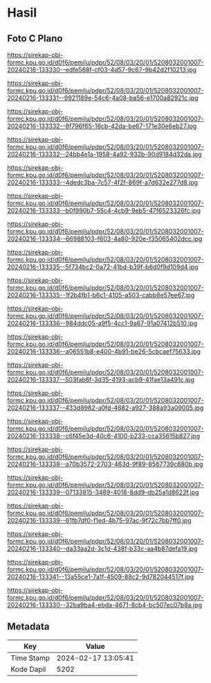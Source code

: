 # Hasil

## Foto C Plano

https://sirekap-obj-formc.kpu.go.id/d0f6/pemilu/pdpr/52/08/03/20/01/5208032001007-20240216-133330--edfe568f-cf03-4d57-9c67-9b42d2f10213.jpg

https://sirekap-obj-formc.kpu.go.id/d0f6/pemilu/pdpr/52/08/03/20/01/5208032001007-20240216-133331--9921189e-54c6-4a08-ba56-e1700a82921c.jpg

https://sirekap-obj-formc.kpu.go.id/d0f6/pemilu/pdpr/52/08/03/20/01/5208032001007-20240216-133332--8f796f65-16cb-42da-be67-171e30e6eb27.jpg

https://sirekap-obj-formc.kpu.go.id/d0f6/pemilu/pdpr/52/08/03/20/01/5208032001007-20240216-133332--24bb4e1a-1958-4a92-932b-90d9184d32da.jpg

https://sirekap-obj-formc.kpu.go.id/d0f6/pemilu/pdpr/52/08/03/20/01/5208032001007-20240216-133333--4dedc3ba-7c57-4f2f-869f-a7d632e277d8.jpg

https://sirekap-obj-formc.kpu.go.id/d0f6/pemilu/pdpr/52/08/03/20/01/5208032001007-20240216-133333--b0f990b7-55c4-4cb9-9eb5-47f6523326fc.jpg

https://sirekap-obj-formc.kpu.go.id/d0f6/pemilu/pdpr/52/08/03/20/01/5208032001007-20240216-133334--66988103-f603-4a80-920e-f35065402dcc.jpg

https://sirekap-obj-formc.kpu.go.id/d0f6/pemilu/pdpr/52/08/03/20/01/5208032001007-20240216-133335--5f734bc2-0a72-41bd-b39f-b6d0f9d109d4.jpg

https://sirekap-obj-formc.kpu.go.id/d0f6/pemilu/pdpr/52/08/03/20/01/5208032001007-20240216-133335--1f2b4fb1-b6c1-4105-a503-cabb8e57ee67.jpg

https://sirekap-obj-formc.kpu.go.id/d0f6/pemilu/pdpr/52/08/03/20/01/5208032001007-20240216-133336--984ddc05-a9f5-4cc1-9a67-91a07412b510.jpg

https://sirekap-obj-formc.kpu.go.id/d0f6/pemilu/pdpr/52/08/03/20/01/5208032001007-20240216-133336--a06551b8-e400-4b91-be26-5cbcaef75633.jpg

https://sirekap-obj-formc.kpu.go.id/d0f6/pemilu/pdpr/52/08/03/20/01/5208032001007-20240216-133337--503fab6f-3d35-4193-acb9-41fae13a491c.jpg

https://sirekap-obj-formc.kpu.go.id/d0f6/pemilu/pdpr/52/08/03/20/01/5208032001007-20240216-133337--433d8982-a0fd-4682-a927-388a93a09005.jpg

https://sirekap-obj-formc.kpu.go.id/d0f6/pemilu/pdpr/52/08/03/20/01/5208032001007-20240216-133338--c6f45e3d-40c6-4100-b233-cca35615b827.jpg

https://sirekap-obj-formc.kpu.go.id/d0f6/pemilu/pdpr/52/08/03/20/01/5208032001007-20240216-133338--a70b3572-2703-463d-9f89-8567739c680b.jpg

https://sirekap-obj-formc.kpu.go.id/d0f6/pemilu/pdpr/52/08/03/20/01/5208032001007-20240216-133339--07133815-3489-4018-8dd9-db25a1d8622f.jpg

https://sirekap-obj-formc.kpu.go.id/d0f6/pemilu/pdpr/52/08/03/20/01/5208032001007-20240216-133339--61fb7df0-f1ed-4b75-97ac-9f72c7bb7ff0.jpg

https://sirekap-obj-formc.kpu.go.id/d0f6/pemilu/pdpr/52/08/03/20/01/5208032001007-20240216-133340--da33aa2d-3c1d-438f-b33c-aa4b87defa19.jpg

https://sirekap-obj-formc.kpu.go.id/d0f6/pemilu/pdpr/52/08/03/20/01/5208032001007-20240216-133341--13a55ce1-7a1f-4509-88c2-9d782044517f.jpg

https://sirekap-obj-formc.kpu.go.id/d0f6/pemilu/pdpr/52/08/03/20/01/5208032001007-20240216-133330--32ba9ba4-ebda-4671-8cb4-bc507ec07b8a.jpg


## Metadata

| Key        | Value               |
| ---------- | ------------------- |
| Time Stamp | 2024-02-17 13:05:41 |
| Kode Dapil | 5202                |



